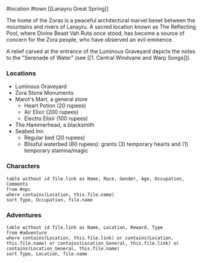  #location #town [[Lanayru Great Spring]]

The home of the Zoras is a peaceful architectural marvel beset between the mountains and rivers of Lanayru. A sacred location known as The Reflecting Pool, where Divine Beast Vah Ruta once stood, has become a source of concern for the Zora people, who have observed an evil eminence.

A relief carved at the entrance of the Luminous Graveyard depicts the notes to the "Serenade of Water" (see [[1. Central Windvane and Warp Songs]]).

### Locations

- Luminous Graveyard
- Zora Stone Monuments
- Marot's Mart, a general store
	- Heart Potion (20 rupees)
	- Air Elixir (200 rupees)
	- Electro Elixir (100 rupees)
- The Hammerhead, a blacksmith
- Seabed Inn
	- Regular bed (20 rupees)
	- Blissful waterbed (80 rupees): grants (3) temporary hearts and (1) temporary stamina/magic

### Characters
```dataview
table without id file.link as Name, Race, Gender, Age, Occupation, Comments
from #npc
where contains(Location, this.file.name)
sort Type, Occupation, file.name
```

### Adventures
```dataview
table without id file.link as Name, Location, Reward, Type
from #adventure
where contains(Location, this.file.link) or contains(Location, this.file.name) or contains(Location_General, this.file.link) or contains(Location_General, this.file.name)
sort Type, Location, file.name
```
